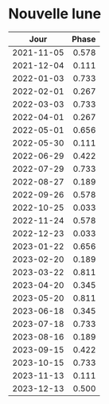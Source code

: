 # Nouvelle lune

Jour       | Phase
-----------|------:
2021-11-05 |  0.578
2021-12-04 |  0.111
2022-01-03 |  0.733
2022-02-01 |  0.267
2022-03-03 |  0.733
2022-04-01 |  0.267
2022-05-01 |  0.656
2022-05-30 |  0.111
2022-06-29 |  0.422
2022-07-29 |  0.733
2022-08-27 |  0.189
2022-09-26 |  0.578
2022-10-25 |  0.033
2022-11-24 |  0.578
2022-12-23 |  0.033
2023-01-22 |  0.656
2023-02-20 |  0.189
2023-03-22 |  0.811
2023-04-20 |  0.345
2023-05-20 |  0.811
2023-06-18 |  0.345
2023-07-18 |  0.733
2023-08-16 |  0.189
2023-09-15 |  0.422
2023-10-15 |  0.733
2023-11-13 |  0.111
2023-12-13 |  0.500
